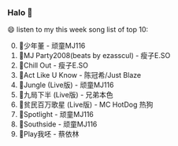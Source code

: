 

### Halo 👋

😄 listen to my this week song list of top 10:

0. 🌈少年董 - 顽童MJ116
1. 🌈MJ Party2008(beats by ezasscul) - 瘦子E.SO
2. 🌈Chill Out - 瘦子E.SO
3. 🌈Act Like U Know - 陈冠希/Just Blaze
4. 🌈Jungle (Live版) - 顽童MJ116
5. 🌈九局下半 (Live版) - 兄弟本色
6. 🌈贫民百万歌星 (Live版) - MC HotDog 热狗
7. 🌈Spotlight - 顽童MJ116
8. 🌈Southside - 顽童MJ116
9. 🌈Play我呸 - 蔡依林

